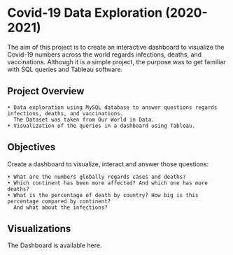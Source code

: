 # Covid-19 Data Exploration (2020-2021)
The aim of this project is to create an interactive dashboard to visualize the Covid-19 numbers across the world regards infections, deaths, and vaccinations. 
Although it is a simple project, the purpose was to get familiar with SQL queries and Tableau software. 

## Project Overview
    • Data exploration using MySQL database to answer questions regards infections, deaths, and vaccinations. 
      The Dataset was taken from Our World in Data.
    • Visualization of the queries in a dashboard using Tableau.

## Objectives

Create a dashboard to visualize, interact and answer those questions:

    • What are the numbers globally regards cases and deaths?
    • Which continent has been more affected? And which one has more deaths?
    • What is the percentage of death by country? How big is this percentage compared by continent? 
      And what about the infections?

## Visualizations
The Dashboard is available here.

